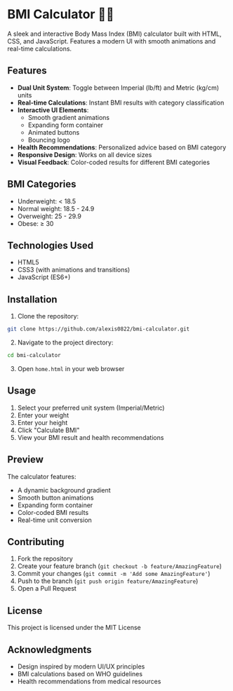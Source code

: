 # BMI Calculator 🏋️‍♂️

A sleek and interactive Body Mass Index (BMI) calculator built with HTML, CSS, and JavaScript. Features a modern UI with smooth animations and real-time calculations.

## Features

- **Dual Unit System**: Toggle between Imperial (lb/ft) and Metric (kg/cm) units
- **Real-time Calculations**: Instant BMI results with category classification
- **Interactive UI Elements**:
  - Smooth gradient animations
  - Expanding form container
  - Animated buttons
  - Bouncing logo
- **Health Recommendations**: Personalized advice based on BMI category
- **Responsive Design**: Works on all device sizes
- **Visual Feedback**: Color-coded results for different BMI categories

## BMI Categories

- Underweight: < 18.5
- Normal weight: 18.5 - 24.9
- Overweight: 25 - 29.9
- Obese: ≥ 30

## Technologies Used

- HTML5
- CSS3 (with animations and transitions)
- JavaScript (ES6+)

## Installation

1. Clone the repository:
```bash
git clone https://github.com/alexis0822/bmi-calculator.git
```

2. Navigate to the project directory:
```bash
cd bmi-calculator
```

3. Open `home.html` in your web browser

## Usage

1. Select your preferred unit system (Imperial/Metric)
2. Enter your weight
3. Enter your height
4. Click "Calculate BMI"
5. View your BMI result and health recommendations

## Preview

The calculator features:
- A dynamic background gradient
- Smooth button animations
- Expanding form container
- Color-coded BMI results
- Real-time unit conversion

## Contributing

1. Fork the repository
2. Create your feature branch (`git checkout -b feature/AmazingFeature`)
3. Commit your changes (`git commit -m 'Add some AmazingFeature'`)
4. Push to the branch (`git push origin feature/AmazingFeature`)
5. Open a Pull Request

## License

This project is licensed under the MIT License 

## Acknowledgments

- Design inspired by modern UI/UX principles
- BMI calculations based on WHO guidelines
- Health recommendations from medical resources